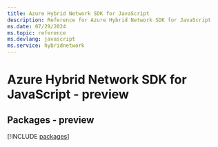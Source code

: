 ```yaml
---
title: Azure Hybrid Network SDK for JavaScript
description: Reference for Azure Hybrid Network SDK for JavaScript
ms.date: 07/29/2024
ms.topic: reference
ms.devlang: javascript
ms.service: hybridnetwork
---
```

# Azure Hybrid Network SDK for JavaScript - preview
## Packages - preview
[!INCLUDE [packages](hybrid-network-index.md)]